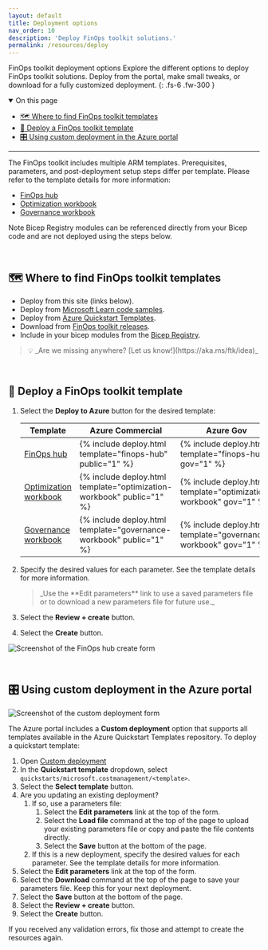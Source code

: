 ```yaml
---
layout: default
title: Deployment options
nav_order: 10
description: 'Deploy FinOps toolkit solutions.'
permalink: /resources/deploy
---
```


<span class="fs-9 d-block mb-4">FinOps toolkit deployment options</span>
Explore the different options to deploy FinOps toolkit solutions. Deploy from the portal, make small tweaks, or download for a fully customized deployment.
{: .fs-6 .fw-300 }

<details open markdown="1">
   <summary class="fs-2 text-uppercase">On this page</summary>

- [🗺️ Where to find FinOps toolkit templates](#️-where-to-find-finops-toolkit-templates)
- [🚀 Deploy a FinOps toolkit template](#-deploy-a-finops-toolkit-template)
- [🎛️ Using custom deployment in the Azure portal](#️-using-custom-deployment-in-the-azure-portal)

</details>

---

The FinOps toolkit includes multiple ARM templates. Prerequisites, parameters, and post-deployment setup steps differ per template. Please refer to the template details for more information:

- [FinOps hub](../_reporting/hubs/template.md)
- [Optimization workbook](../_workbooks/optimization-workbook/README.md)
- [Governance workbook](../_workbooks/governance-workbook/README.md)

Note Bicep Registry modules can be referenced directly from your Bicep code and are not deployed using the steps below.

<br>

## 🗺️ Where to find FinOps toolkit templates

- Deploy from this site (links below).
- Deploy from [Microsoft Learn code samples](https://learn.microsoft.com/samples/browse/?terms=finops).
- Deploy from [Azure Quickstart Templates](https://github.com/Azure/azure-quickstart-templates/tree/master/quickstarts/microsoft.costmanagement).
- Download from [FinOps toolkit releases](https://github.com/microsoft/finops-toolkit/releases).
- Include in your bicep modules from the [Bicep Registry](https://azure.github.io/bicep-registry-modules/#cost).

<blockquote class="highlight" markdown="1">
  💡 _Are we missing anywhere? [Let us know!](https://aka.ms/ftk/idea)_
</blockquote>

<br>

## 🚀 Deploy a FinOps toolkit template

1. Select the **Deploy to Azure** button for the desired template:

   | Template                                                               | Azure Commercial                                                      | Azure Gov                                                          | Azure China                                                          |
   | ---------------------------------------------------------------------- | --------------------------------------------------------------------- | ------------------------------------------------------------------ | -------------------------------------------------------------------- |
   | [FinOps hub](../_reporting/hubs/README.md)                             | {% include deploy.html template="finops-hub" public="1" %}            | {% include deploy.html template="finops-hub" gov="1" %}            | {% include deploy.html template="finops-hub" china="1" %}            |
   | [Optimization workbook](../_workbooks/optimization-workbook/README.md) | {% include deploy.html template="optimization-workbook" public="1" %} | {% include deploy.html template="optimization-workbook" gov="1" %} | {% include deploy.html template="optimization-workbook" china="1" %} |
   | [Governance workbook](../_workbooks/governance-workbook/README.md)     | {% include deploy.html template="governance-workbook" public="1" %}   | {% include deploy.html template="governance-workbook" gov="1" %}   | {% include deploy.html template="governance-workbook" china="1" %}   |

2. Specify the desired values for each parameter. See the template details for more information.
   <blockquote class="tip" markdown="1">
     _Use the **Edit parameters** link to use a saved parameters file or to download a new parameters file for future use._
   </blockquote>
3. Select the **Review + create** button.
4. Select the **Create** button.

![Screenshot of the FinOps hub create form](https://github.com/microsoft/finops-toolkit/assets/399533/80257886-41d3-402d-8756-c3eaced7a19b)

<br>

## 🎛️ Using custom deployment in the Azure portal

![Screenshot of the custom deployment form](https://github.com/microsoft/finops-toolkit/assets/399533/cab162d6-cbb1-43e4-87ff-2e659285a428)

The Azure portal includes a **Custom deployment** option that supports all templates available in the Azure Quickstart Templates repository. To deploy a quickstart template:

1. Open [Custom deployment](https://portal.azure.com/#create/Microsoft.Template)
2. In the **Quickstart template** dropdown, select `quickstarts/microsoft.costmanagement/<template>`.
3. Select the **Select template** button.
4. <a name="edit-params"></a>Are you updating an existing deployment?
   1. If so, use a parameters file:
      1. Select the **Edit parameters** link at the top of the form.
      2. Select the **Load file** command at the top of the page to upload your existing parameters file or copy and paste the file contents directly.
      3. Select the **Save** button at the bottom of the page.
   2. If this is a new deployment, specify the desired values for each parameter. See the template details for more information.
5. Select the **Edit parameters** link at the top of the form.
6. Select the **Download** command at the top of the page to save your parameters file. Keep this for your next deployment.
7. Select the **Save** button at the bottom of the page.
8. Select the **Review + create** button.
9. Select the **Create** button.

If you received any validation errors, fix those and attempt to create the resources again.

<br>
